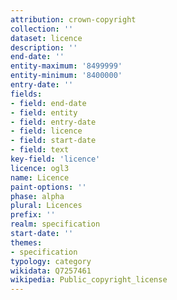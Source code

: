 ```yaml
---
attribution: crown-copyright
collection: ''
dataset: licence
description: ''
end-date: ''
entity-maximum: '8499999'
entity-minimum: '8400000'
entry-date: ''
fields:
- field: end-date
- field: entity
- field: entry-date
- field: licence
- field: start-date
- field: text
key-field: 'licence'
licence: ogl3
name: Licence
paint-options: ''
phase: alpha
plural: Licences
prefix: ''
realm: specification
start-date: ''
themes:
- specification
typology: category
wikidata: Q7257461
wikipedia: Public_copyright_license
---
```

